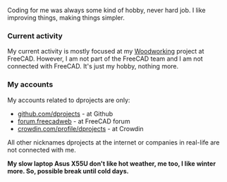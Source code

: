 Coding for me was always some kind of hobby, never hard job. I like improving things, making things simpler. 

### Current activity

My current activity is mostly focused at my [Woodworking](https://github.com/dprojects/Woodworking) project at FreeCAD. However, I am not part of the FreeCAD team and I am not connected with FreeCAD. It's just my hobby, nothing more. 

### My accounts

My accounts related to dprojects are only:
* [github.com/dprojects](https://github.com/dprojects) - at Github
* [forum.freecadweb](https://forum.freecadweb.org/search.php?author_id=13594&sr=posts) - at FreeCAD forum
* [crowdin.com/profile/dprojects](https://crowdin.com/profile/dprojects) - at Crowdin


All other nicknames dprojects at the internet or companies in real-life are not connected with me. 


**My slow laptop Asus X55U don't like hot weather, me too, I like winter more. So, possible break until cold days.**
